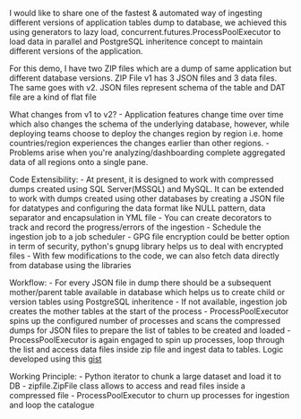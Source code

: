 I would like to share one of the fastest & automated way of ingesting different versions of application tables dump to database, we achieved this using generators to lazy load, concurrent.futures.ProcessPoolExecutor to load data in parallel and PostgreSQL inheritence concept to maintain different versions of the application.

For this demo, I have two ZIP files which are a dump of same application but different database versions.
ZIP File v1 has 3 JSON files and 3 data files. The same goes with v2.
JSON files represent schema of the table and DAT file are a kind of flat file

What changes from v1 to v2?
    - Application features change time over time which also changes the schema of the underlying database, however, while deploying teams choose to deploy the changes region by region i.e. home countries/region experiences the changes earlier than other regions.
    - Problems arise when you're analyzing/dashboarding complete aggregated data of all regions onto a single pane.

Code Extensibility:
    - At present, it is designed to work with compressed dumps created using SQL Server(MSSQL) and MySQL. It can be extended to work with dumps created using other databases by creating a JSON file for datatypes and configuring the data format like NULL pattern, data separator and encapsulation in YML file
    - You can create decorators to track and record the progress/errors of the ingestion
    - Schedule the ingestion job to a job scheduler
    - GPG file encryption could be better option in term of security, python's gnupg library helps us to deal with encrypted files
    - With few modifications to the code, we can also fetch data directly from database using the libraries

Workflow:
    - For every JSON file in dump there should be a subsequent mother/parent table available in database which helps us to create child or version tables using PostgreSQL inheritence
    - If not available, ingestion job creates the mother tables at the start of the process
    - ProcessPoolExecutor spins up the configured number of processes and scans the compressed dumps for JSON files to prepare the list of tables to be created and loaded
    - ProcessPoolExecutor is again engaged to spin up processes, loop through the list and access data files inside zip file and ingest data to tables. Logic developed using this [gist](https://gist.github.com/anacrolix/3788413)

Working Principle:
    - Python iterator to chunk a large dataset and load it to DB
    - zipfile.ZipFile class allows to access and read files inside a compressed file
    - ProcessPoolExecutor to churn up processes for ingestion and loop the catalogue
